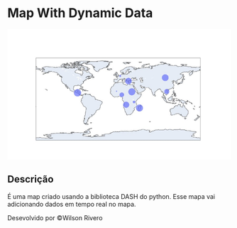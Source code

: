 # Map With Dynamic Data

<p align="center">
  <img src="./assets/map.jpeg">
</p>


## Descrição 

É uma map criado usando a biblioteca DASH do python.
Esse mapa vai adicionando dados em tempo real no mapa.

<footer> Desevolvido por &copy;Wilson Rivero </footer>
